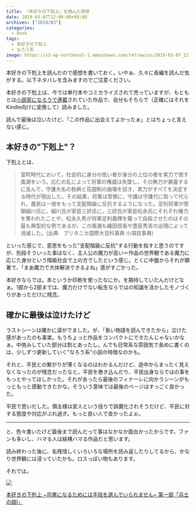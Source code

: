 ```yaml
---
title: 『本好きの下剋上』を読んだ感想
date: 2019-03-07T12:00:00+09:00
archives: ["2019/03"]
categories:
  - book
tags:
  - 本好きの下剋上
  - なろう系
image: https://s3-ap-northeast-1.amazonaws.com/t4traw/ss/2019-03-07_11-58-15.png
---
```

本好きの下剋上を読んだので感想を書いておく。いやぁ、久々に長編を読んだ気がする。以下ネタバレを含みますのでご注意ください。

<!--more-->

本好きの下剋上は、今では単行本やコミカライズされて売っていますが、もともとは[小説家になろうで連載](https://ncode.syosetu.com/n4830bu/)されていた作品で、自分もそちらで（正確にはそれをKindle向けに変換して）読みました。

読んで最後は泣いたけど、「この作品に出会えてよかったぁ」とはちょっと言えない感じ。

## 本好きの"下剋上"？

下剋上とは、

> 室町時代において，社会的に身分の低い者が身分の上位の者を実力で倒す風潮をいう。応仁の乱によって将軍の権威は失墜し，その無力が暴露するに及んで，守護大名の勃興と荘園制の崩壊を招き，実力がすべてを決定する時代が現出した。その結果，将軍は管領に，守護は守護代に取って代られ，農民は一揆をもって支配階級に反抗するようになった。足利将軍が管領細川氏に，細川氏が家臣三好氏に，三好氏が家臣松永氏にそれぞれ権力を奪われたことや，松永久秀が将軍足利義輝を襲って自殺させたのはその最も典型的な例であるが，この風潮も織田信長や豊臣秀吉の出現によって消滅した。(出典　ブリタニカ国際大百科事典 小項目事典)

といった感じで、意思をもった"支配階級に反抗"する行動を指すと思うのですが、別段そういった事はなく、主人公の魔力が高い＝作品の世界観である魔力に応じた身分という階級社会で上の方でしたという感じ。とくに中盤からそれが顕著で、「まあ魔力で大体解決できるよね」感がすごかった。

本好きならでは。本というか印刷を使ったなにか。を期待していたんだけどなぁ。1部から2部までは、魔力だけでない転生ならではの知識を活かしたモノづくりがあっただけに残念。

## 確かに最後は泣けたけど

ラストシーンは確かに涙がでました。が、「長い物語を読んできたから」泣けた感があったのも事実。もうちょっと作品をコンパクトにできたんじゃないかなぁ。中弛みしていた部分は割とあったし。んでも日常系な雰囲気で長めに書くのは、少しずつ更新していく"なろう系"小説の特徴なのかも。

それと、平民との繋がりが薄くなるのはわかるんだけど、途中からまったく見えなくなったのが残念だったなと。平民を巻き込んだり、平民出身ならではの事をもっとやってほしかった。それがあったら最後のフィナーレに向かうシーンがもっともっと感動できたかな。そういう意味では最後のページはすっごく良かった。

平民で思いだした。領主様は変人という括りで誤魔化されそうだけど、平民に対する態度や対応がぶれ過ぎ。もっと良い人で良かったよぉ。

---

と、色々書いたけど最後まで読んだって事はなかなか面白かったからです。ファンも多いし、ハマる人は結構ハマる作品だと思います。

読み終わった後に、名残惜しくいろいろな場所を読み返したりしてるから、かなり世界観には浸っていたかも。ロスっぽい物もあります。

それでは。

<div class="amazfy">
<a href="https://www.amazon.co.jp/dp/4864723427?tag=t4traw-22">
<img src="https://ws-fe.amazon-adsystem.com/widgets/q?_encoding=UTF8&ASIN=4864723427&Format=_SL250_&ID=AsinImage&MarketPlace=JP&ServiceVersion=20070822&WS=1&tag=t4traw-22&language=ja_JP">
<p>本好きの下剋上 ~司書になるためには手段を選んでいられません~ 第一部「兵士の娘I」</p>
</a>
</div>